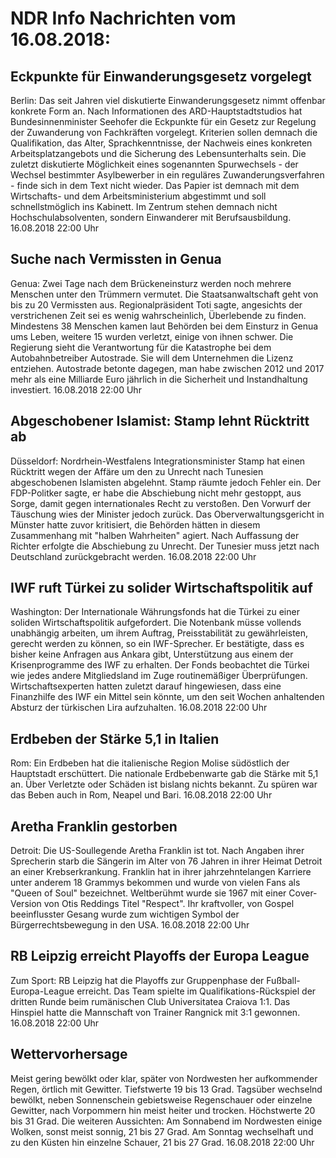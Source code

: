 # NDR Info Nachrichten vom 16.08.2018:


## Eckpunkte für Einwanderungsgesetz vorgelegt
Berlin: Das seit Jahren viel diskutierte Einwanderungsgesetz nimmt offenbar konkrete Form an. Nach Informationen des ARD-Hauptstadtstudios hat Bundesinnenminister Seehofer die Eckpunkte für ein Gesetz zur Regelung der Zuwanderung von Fachkräften vorgelegt. Kriterien sollen demnach die Qualifikation, das Alter, Sprachkenntnisse, der Nachweis eines konkreten Arbeitsplatzangebots und die Sicherung des Lebensunterhalts sein. Die zuletzt diskutierte Möglichkeit eines sogenannten Spurwechsels - der Wechsel bestimmter Asylbewerber in ein reguläres Zuwanderungsverfahren - finde sich in dem Text nicht wieder. Das Papier ist demnach mit dem Wirtschafts- und dem Arbeitsministerium abgestimmt und soll schnellstmöglich ins Kabinett. Im Zentrum stehen demnach nicht Hochschulabsolventen, sondern Einwanderer mit Berufsausbildung. 16.08.2018 22:00 Uhr 

## Suche nach Vermissten in Genua
Genua: Zwei Tage nach dem Brückeneinsturz werden noch mehrere Menschen unter den Trümmern vermutet. Die Staatsanwaltschaft geht von bis zu 20 Vermissten aus. Regionalpräsident Toti sagte, angesichts der verstrichenen Zeit sei es wenig wahrscheinlich, Überlebende zu finden. Mindestens 38 Menschen kamen laut Behörden bei dem Einsturz in Genua ums Leben, weitere 15 wurden verletzt, einige von ihnen schwer. Die Regierung sieht die Verantwortung für die Katastrophe bei dem Autobahnbetreiber Autostrade. Sie will dem Unternehmen die Lizenz entziehen. Autostrade betonte dagegen, man habe zwischen 2012 und 2017 mehr als eine Milliarde Euro jährlich in die Sicherheit und Instandhaltung investiert. 16.08.2018 22:00 Uhr 

## Abgeschobener Islamist: Stamp lehnt Rücktritt ab
Düsseldorf:	Nordrhein-Westfalens Integrationsminister Stamp hat einen Rücktritt wegen der Affäre um den zu Unrecht nach Tunesien abgeschobenen Islamisten abgelehnt. Stamp räumte jedoch Fehler ein. Der FDP-Politker sagte, er habe die Abschiebung nicht mehr gestoppt, aus Sorge, damit gegen internationales Recht zu verstoßen. Den Vorwurf der Täuschung wies der Minister jedoch zurück. Das Oberverwaltungsgericht in Münster hatte zuvor kritisiert, die Behörden hätten in diesem Zusammenhang mit "halben Wahrheiten" agiert. Nach Auffassung der Richter erfolgte die Abschiebung zu Unrecht. Der Tunesier muss jetzt nach Deutschland zurückgebracht werden. 16.08.2018 22:00 Uhr 

## IWF ruft Türkei zu solider Wirtschaftspolitik auf
Washington: Der Internationale Währungsfonds hat die Türkei zu einer soliden Wirtschaftspolitik aufgefordert. Die Notenbank müsse vollends unabhängig arbeiten, um ihrem Auftrag, Preisstabilität zu gewährleisten, gerecht werden zu können, so ein IWF-Sprecher. Er bestätigte, dass es bisher keine Anfragen aus Ankara gibt, Unterstützung aus einem der Krisenprogramme des IWF zu erhalten. Der Fonds beobachtet die Türkei wie jedes andere Mitgliedsland im Zuge routinemäßiger Überprüfungen. Wirtschaftsexperten hatten zuletzt darauf hingewiesen, dass eine Finanzhilfe des IWF ein Mittel sein könnte, um den seit Wochen anhaltenden Absturz der türkischen Lira aufzuhalten. 16.08.2018 22:00 Uhr 

## Erdbeben der Stärke 5,1 in Italien
Rom: Ein Erdbeben hat die italienische Region Molise südöstlich der Hauptstadt erschüttert. Die nationale Erdbebenwarte gab die Stärke mit 5,1 an. Über Verletzte oder Schäden ist bislang nichts bekannt. Zu spüren war das Beben auch in Rom, Neapel und Bari. 16.08.2018 22:00 Uhr 

## Aretha Franklin gestorben
Detroit:	Die US-Soullegende Aretha Franklin ist tot. Nach Angaben ihrer Sprecherin starb die Sängerin im Alter von 76 Jahren in ihrer Heimat Detroit an einer Krebserkrankung. Franklin hat in ihrer jahrzehntelangen Karriere unter anderem 18 Grammys bekommen und wurde von vielen Fans als "Queen of Soul" bezeichnet. Weltberühmt wurde sie 1967 mit einer Cover-Version von Otis Reddings Titel "Respect". Ihr kraftvoller, von Gospel beeinflusster Gesang wurde zum wichtigen Symbol der Bürgerrechtsbewegung in den USA. 16.08.2018 22:00 Uhr 

## RB Leipzig erreicht Playoffs der Europa League
Zum Sport:	RB Leipzig hat die Playoffs zur Gruppenphase der Fußball-Europa-League erreicht. Das Team spielte im Qualifikations-Rückspiel der dritten Runde beim rumänischen Club Universitatea Craiova 1:1. Das Hinspiel hatte die Mannschaft von Trainer Rangnick mit 3:1 gewonnen. 16.08.2018 22:00 Uhr 

## Wettervorhersage
Meist gering bewölkt oder klar, später von Nordwesten her aufkommender Regen, örtlich mit Gewitter. Tiefstwerte 19 bis 13 Grad. Tagsüber wechselnd bewölkt, neben Sonnenschein gebietsweise Regenschauer oder einzelne Gewitter, nach Vorpommern hin meist heiter und trocken. Höchstwerte 20 bis 31 Grad. Die weiteren Aussichten: Am Sonnabend im Nordwesten einige Wolken, sonst meist sonnig, 21 bis 27 Grad. Am Sonntag wechselhaft und zu den Küsten hin einzelne Schauer, 21 bis 27 Grad. 16.08.2018 22:00 Uhr 
